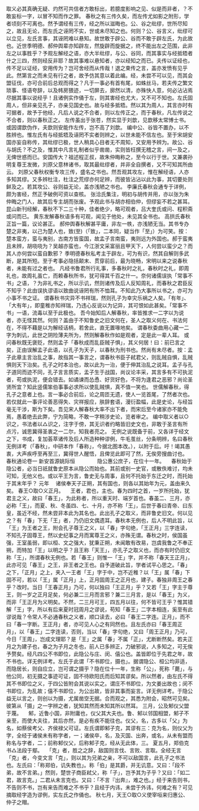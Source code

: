 <!-- { "loadSidebar": true } -->
取义必其真确无疑、灼然可共信者方敢标出，若臆度影响之见、似是而非者，？不敢妄标一字，以冒不知而作之罪。
春秋之有三传久矣，而左传尤如影之附形，学者顷刻不可离也。然予谓经有三传，经之所以滋晦也。公、谷之纰缪，世所尽知之，故且无论，而左氏之诬罔不实，世或未尽知之也。何则？公、谷言义，纰缪可以立见，左氏言事，其诬罔难以悬知。故世敢于辟公、谷而不敢于辟左氏，为此故也。近世季明德、郝仲舆辈亦知辟左，然旋辟而旋据之，终不能出左之范围，此非左之以事胜乎？予观左解经之语，亦大半纰缪，与公、谷同，而其事实与经抵牾者什之三四，然则经反非耶？故其事难以悬知者，亦以经知之而已。夫传以证经也，传不足以证经，安用传为？岂可舍经而从传哉！退之束传之言，盖亦发愤有见乎此。然第言之而未见有行之者，故予仿其意以着此编。经，未尝不可以见，而其会盟征伐，亦可合前后总观而得之？凡于一事必有首有尾，如蛛丝马，若夫传之繁文琐事、怪语夸辞，以及帏房猥迹，一切屏去，廓然以清，亦殊快人意，何必沾沾焉尽据其事以说经乎！且诸例实作俑于左，则其害经也尤大，又不可不知也。左氏固周人，但非亲见孔子，亦亲见国史也。故与经多抵牾。然以其为周人，其言亦时有可据者，故予于他经，凡后人说之不合者，则以左传正之，而于春秋，凡左传说之不合者，则以春秋正之。
左传虽出于张苍，然实显于刘歆，见歆移太常博士书。或因谓歆伪作，夫歆则安能作左传，岂不高了刘歆。
编中公、谷皆不置办，以不胜辨也。惟左氏有与经抵牾及诬罔不实者则辨之，以世未能不信左也。至于宋胡安国亦妄自称传，其纰缪已极，世人稍具心目者无不周知，又安用予辨为。故公、谷与胡氏？不之及，惟其中凡言礼制者似乎凿凿，实则皆枉撰无稽之言，间一及之，无俾世惑而已。安国传大？祖述程正叔，故朱仲晦称之，至今以行于世。又兼袭孙明复尊王发微，刘原父意林诸书，取其最纰缪者，并非全自撰者，又不可知其所由云。
刘原父春秋权衡专攻三传，盛名之书也。然吾观其攻左，惟在解经语，人亦多知其缪。又多辨杜注，杜注之荒缪亦何足辨，而彼皆沾沾以此为事，其切要处则鲜及之。若其攻公、谷则益无论，盖亦浅陋之书也。
李廉氏春秋会通专于详例，颇为害经，然正予破例可资以查核。
张洽氏集注，明初与胡传并用，亦以张为朱仲晦之门人，故其后专主胡而张废。予观此书与胡亦相伯仲，但缪妄不若之甚耳。
昆山新刊经解，春秋不下二三十种，佳者绝少，略可观者，吕大奎氏或问、程积斋或问而已。
黄东发解春秋语多有可观，闻见于他处，未见其全书也。
高拱氏春秋正旨一篇，议论甚正。
郝仲舆春秋解甚平庸，非左一帙，亦浅陋无当。其书专办楚之非夷，以己为楚人也，致(至)（「致」，二本同，疑当作「至」）为可笑。按：楚本蛮方，蛮与夷别，古南方皆蛮国，故孟子言南蛮，夷则远为外国也。郝于蛮夷且未辨，胡哓哓为？吴越亦蛮也，今江浙文采富丽且甲天下，人何尝以蛮少之？而其人亦何尝以蛮自歉邪？
季明德春秋私考主于辟左，可为有识，然其自解则多武断，是其所短。至于考事必隐括颠末、贯穿前后，最为晓畅，宋明以来之说春秋者，未能有过之者也。
凡经书鲁君所行礼事，多春秋时之礼，春秋时之礼，即周礼也，故周礼虽亡，而赖春秋所书，犹可得其千百之什一。奈何诸儒误执「常事不书」之语，？为非礼书之，所以示讥，然则诸传及后人反知周礼，而春秋之君臣反不知乎？此由误执谬语以致曲说诬罔有所不恤耳。不知此乃大事所以书之，亦可为小事不书之证。
谓春秋书灾异不书祥瑞，然则孔子为幸灾乐祸之人矣。「有年」、「大有年」，即童稚亦知祥瑞，乃违心反说以为记异，其可恨如此甚矣。「常事不书」一语，流毒以至于此极也。
吾今始知后人解春秋，率皆推求一二字以为说者，亦无怪其然。何则？盖由于不知鲁史之旧文何在，圣人之取义何在、书法何在，不得不藉是以为解经话柄，若舍此，直无置喙地矣。
谓春秋委曲用心藏一二字为刺讥，此世之阴险薄夫所为，然则解春秋作如是观者，定是此一辈人耳。
或问春秋既无褒贬，然则孟子「春秋成而乱臣贼子惧」，其义何居！曰：前已言之矣，正由误解孟子此语，以孔子为天子，以春秋为刑书也。然尚有未尽者。按：孟子此章主言治乱之事，故指其一事言之，谓春秋书臣子弒君父，则乱贼自惧，乱贼惧则天下治矣。孔子之时本治也，故以此为一治，便于伸其治乱之说耳。孟子与孔子道同而迹不同，孔子言言质实，孟子生于战国，尚议论丰采，其言多有不可执泥者，苟或执泥，便会错去。如谲谏而怂恿、好货好色，不将为逢君之恶邪？尚论圣贤所宜？知此竖儒笨伯事事必求所以使乱贼惧，真不值一笑也。
世儒解春秋，得孔子之意者上也。言一事必合前后，论之周匝无遗，使人一览首尾，了然者次也。若仅就此一事评论善恶得失、灾祥报应，肤辞套语，漫衍盈幅，此是史论，与经旨毫无干涉，斯为下矣。吾见宋人解春秋大率不出下者，而宋后至今诸家亦不能免焉，愚着绝去此弊，宁为简略，不敢一字稍涉史论，览者审之。
编中取义者以○识之，书法者以△识之，注字于傍，其无识者约略皆旧史文也，非敢于圣言有所点污，诚思冀得圣衷之一二尔，知我者亮之。
无例之说既备于前，又各详于经文之下，书成，复加荟萃诸传及后人所造种种谬例，牛毛茧丝，分条明辨，名曰春秋无例详考（「春秋」，中研本作「春称」，今据北图本改。），以附于后。吁！竭其愚衷，大声疾呼至再至三，冀得世人醒悟，且俾览此即可了然，无俟旁搜曲讨也。
春秋通论卷一
新安首源姚际恒
　　　　隐公惠公庶子，在位十一年。
　春秋始于隐公者，必当日祇就鲁史原本从隐公而始也。其前或别一史官，或散佚难讨，均未可知，无他义也。或以平王为言，鲁史无与周事，且何不托始于东迁之时，而托始于其末年乎？
元年
　诸侯奉天子正朔，其有国也，则各以其始年为元，盖由来久矣。
春王○取○义正月。
　王者，君也，主也。春为四时之首，一岁所托始，犹君主之义，故曰「春王」，为此称者，所以重天时、端岁首也。春虽二、三月，亦必称「王」，而夏、秋、冬虽四、七、十月，亦不称「王」，后世于春曰青帝、曰东皇，虽近不经，然未尝非本此为其名也。此出孔子之取义，而非鲁史旧文。何以见之？有「春」下无「王」者，乃仍旧文偶遗耳。春秋本无例也，后人不明此旨，以「王」为王者之王，附会孔子尊王之义，以「春」字句绝，「王正月」三字连读，不知孔子固尊王，然以史纪事之月而寓尊王之义，亦殊无谓。春秋之时，侯国虽强，王室虽弱，即以桓、文之强大，犹秉正朔，未闻敢有改易，岂虞我鲁之不奉正朔，而特加「王」以明之乎？且王称「天王」，亦孔子之取义也，而亦有时仍旧文称「王」，所谓春秋无例也。若「春王」则惟一「王」字，并不称「春天王正月」，此亦可见「春王」之王，非王者之王也。自予道破此旨，学者试平心思之。「春」之下，「正月」之上，夹入一王者「王」字于中，岂不近稚？以「王」属「春」下固不可，若以「王」属「正月」上，正月固周王之正月也，建子。春独非周王之春乎？改时。当日「王春正月」乃可，何以独曰「王正月」乎？又若「王」字主于尊王，则一岁之正月足矣，何必兼二三月而言邪？兼二三月言，是以「春王」为义，而非「王正月为义明矣。不然，二三月可王，四五月以往，何不皆可王乎？惟其错解「王」字，所以有后来夏时冠周月之谬说，苟知「春王」二字本相连，奚至有此谬说哉？令常人不必通春秋之义者，顺口读去，必曰「春王二字连。正月」，而不曰「春一字断。王正月」者，亦可见人心之有同然也。且左氏亦曰「春王周正月」，以「春王」二字连读，否则，当以「春」字句绝，又曰「周王正月」乃可，今日「王周」，岂成文理耶？是「王」之属「春」不属「正」，尤断断然矣。若夫正月之为建子也，春之为子月之冬也，前人已多辨正，力破邪说，人多知之，可无俟予赘矣。经凡四公不书即位，此隐公与庄、闵、僖公也。盖皆即位于先君之年，故不书也。详无例详考。左氏于此谓「不书即位，摄也」。据谓隐公、桓公均非适，而隐居长，则自应立，岂可谓之摄乎？隐在位十一年，生称「公」，死称「薨」，与他公同，初无摄之事迹可证，固不待欧阳氏而后知其谬矣。所以然者，由左氏不得其不书即位之义，于四公皆附会其说以实之。谓庄不书即位，为文姜出故也；闵不书即位，为乱故；僖不书即位，为公出故，皆非其事而妄言。详无例详考。于隐公益无以言之，则创以为摄，尤属凿空无据。合而观之，其悉为附会，昭然可见矣。彼第从「摄」之一字辨之者，犹知其然而未知其所以然耳。
三月，公及邾仪父盟于蔑。
　邾，近鲁小国，非附庸也，仪父其大夫也。鲁、邾以邻国相盟，邾子不亲至，而使大夫往，其后亦然，是必有疾不能往也。仪父，名，古多以「父」为名，如蔡侯考父、齐侯禄父可证。左氏谓即邾子克，其谬有三：克为名，则仪父为字，全经于诸侯未有称字者，一；诸侯卒，名，及灭国、出奔，或名，从未有盟而称名与字者，二；前称邾仪父，后称邾子克，经从无此体，三。
夏五月，郑伯克书△法段于鄢。
　「克」者，胜之之辞，敌国则言伐、言败、言取。全经无言「克」者，今变文言「克」，则以其为兄弟之亲，不可以敌国言，此孔子之书法也。左氏曰：「称郑伯，讥失教也」。称「伯」是其爵，并无讥意。又曰：「段不弟，故不言弟。」然则，楚世子商臣弒父，称「子」，岂予其为子乎？又曰：「如二君，故言克。」二君从未言克也。又曰：「不言『出奔』，难之也。」经于来告则书，不告则不书，岂有来告而难之不书乎？且经于内讳，未尝于外讳，何难之有？可见摘取经字造为谬例，实左氏之作俑也。
秋七月，天王○取○义使宰咺来归惠公、仲子之赗。
